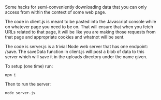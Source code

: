 Some hacks for semi-conveniently downloading data that you can only access from
within the context of some web page.

The code in client.js is meant to be pasted into the Javascript console while on
whatever page you need to be on. That will ensure that when you fetch URLs
related to that page, it will be like you are making those requests from that
page and appropriate cookies and whatnot will be sent.

The code is server.js is a trivial Node web server that has one endpoint: /save.
The saveData function in client.js will post a blob of data to this server which
will save it in the uploads directory under the name given.

To setup (one time) run:

```
npm i
```

Then to run the server:

```
node server.js
```
